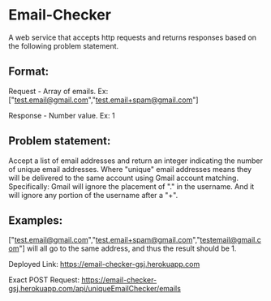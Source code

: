 # Email-Checker
A web service that accepts http requests and returns responses based on the following problem statement. 
## Format:
Request - Array of emails. Ex: ["test.email@gmail.com","test.email+spam@gmail.com"]

Response - Number value. Ex: 1
## Problem statement: 
Accept a list of email addresses and return an integer indicating the number of unique email addresses. Where "unique" email addresses means they will be delivered to the same account using Gmail account matching. Specifically: Gmail will ignore the placement of "." in the username. And it will ignore any portion of the username after a "+".
## Examples:
["test.email@gmail.com","test.email+spam@gmail.com","testemail@gmail.com"] will all go to the same address, and thus the result should be 1.

Deployed Link: https://email-checker-gsj.herokuapp.com

Exact POST Request: https://email-checker-gsj.herokuapp.com/api/uniqueEmailChecker/emails
